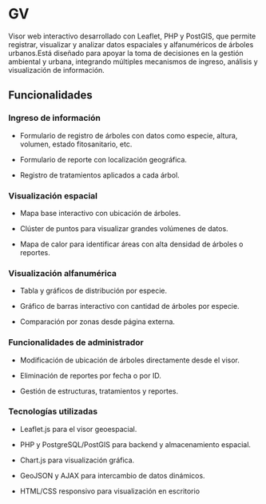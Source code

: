 # GV
Visor web interactivo desarrollado con Leaflet, PHP y PostGIS, que permite registrar, visualizar y analizar datos espaciales y alfanuméricos de árboles urbanos.Está diseñado para apoyar la toma de decisiones en la gestión ambiental y urbana, integrando múltiples mecanismos de ingreso, análisis y visualización de información.

## Funcionalidades
### Ingreso de información 
- Formulario de registro de árboles con datos como especie, altura, volumen, estado fitosanitario, etc.

- Formulario de reporte con localización geográfica.

- Registro de tratamientos aplicados a cada árbol.

### Visualización espacial 
- Mapa base interactivo con ubicación de árboles.

- Clúster de puntos para visualizar grandes volúmenes de datos.

- Mapa de calor para identificar áreas con alta densidad de árboles o reportes.

### Visualización alfanumérica
- Tabla y gráficos de distribución por especie.

- Gráfico de barras interactivo con cantidad de árboles por especie.

- Comparación por zonas desde página externa.

### Funcionalidades de administrador
- Modificación de ubicación de árboles directamente desde el visor.

- Eliminación de reportes por fecha o por ID.

- Gestión de estructuras, tratamientos y reportes.

### Tecnologías utilizadas
- Leaflet.js para el visor geoespacial.

- PHP y PostgreSQL/PostGIS para backend y almacenamiento espacial.

- Chart.js para visualización gráfica.

- GeoJSON y AJAX para intercambio de datos dinámicos.

- HTML/CSS responsivo para visualización en escritorio

